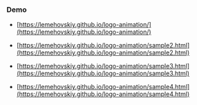 ### Demo

* [https://lemehovskiy.github.io/logo-animation/](https://lemehovskiy.github.io/logo-animation/)

* [https://lemehovskiy.github.io/logo-animation/sample2.html](https://lemehovskiy.github.io/logo-animation/sample2.html)

* [https://lemehovskiy.github.io/logo-animation/sample3.html](https://lemehovskiy.github.io/logo-animation/sample3.html)

* [https://lemehovskiy.github.io/logo-animation/sample4.html](https://lemehovskiy.github.io/logo-animation/sample4.html)